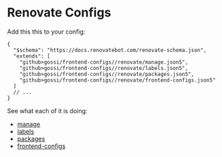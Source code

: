 # Renovate Configs

Add this this to your config:

```json5
{
  "$schema": "https://docs.renovatebot.com/renovate-schema.json",
  "extends": [
    "github>gossi/frontend-configs//renovate/manage.json5",
    "github>gossi/frontend-configs//renovate/labels.json5",
    "github>gossi/frontend-configs//renovate/packages.json5",
    "github>gossi/frontend-configs//renovate/frontend-configs.json5"
  ]
  // ...
}
```

See what each of it is doing:

- [manage](./manage.json5)
- [labels](./labels.json5)
- [packages](./packages.json5)
- [frontend-configs](./frontend-configs.json5)

